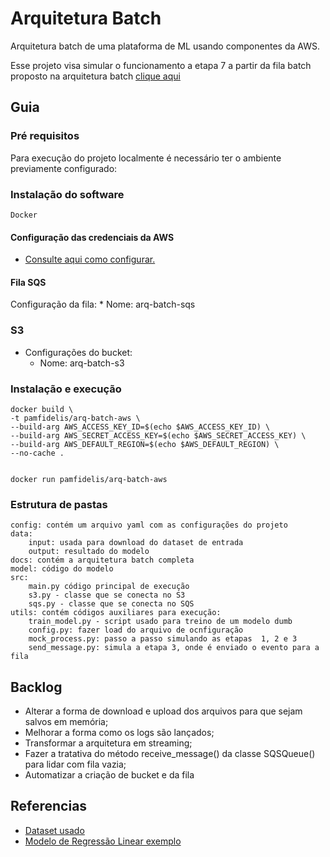 # Arquitetura Batch

Arquitetura batch de uma plataforma de ML usando componentes da AWS.

Esse projeto visa simular o funcionamento a etapa 7 a partir da fila batch proposto na arquitetura batch [clique aqui](https://github.com/pamfidelis/arquitetura-batch-case/blob/main/docs/arquitetura_batch.png)


## Guia

### Pré requisitos
Para execução do projeto localmente é necessário ter o ambiente previamente configurado:

### Instalação do software

```
Docker 
```

#### Configuração das credenciais da AWS
* [Consulte aqui como configurar.](https://docs.aws.amazon.com/cli/latest/userguide/cli-configure-envvars.html)

#### Fila SQS
Configuração da fila:
    * Nome:  arq-batch-sqs

### S3
* Configurações do bucket:
    * Nome: arq-batch-s3


### Instalação e execução
```
docker build \
-t pamfidelis/arq-batch-aws \
--build-arg AWS_ACCESS_KEY_ID=$(echo $AWS_ACCESS_KEY_ID) \
--build-arg AWS_SECRET_ACCESS_KEY=$(echo $AWS_SECRET_ACCESS_KEY) \
--build-arg AWS_DEFAULT_REGION=$(echo $AWS_DEFAULT_REGION) \
--no-cache .


docker run pamfidelis/arq-batch-aws
```

### Estrutura de pastas

    config: contém um arquivo yaml com as configurações do projeto
    data: 
        input: usada para download do dataset de entrada
        output: resultado do modelo
    docs: contém a arquitetura batch completa
    model: código do modelo
    src: 
        main.py código principal de execução
        s3.py - classe que se conecta no S3
        sqs.py - classe que se conecta no SQS
    utils: contém códigos auxiliares para execução:
        train_model.py - script usado para treino de um modelo dumb
        config.py: fazer load do arquivo de ocnfiguração
        mock_process.py: passo a passo simulando as etapas  1, 2 e 3
        send_message.py: simula a etapa 3, onde é enviado o evento para a fila

## Backlog
* Alterar a forma de download e upload dos arquivos para que sejam salvos em memória;
* Melhorar a forma como os logs são lançados;
* Transformar a arquitetura em streaming;
* Fazer a tratativa do método receive_message() da classe SQSQueue() para lidar com fila vazia;
* Automatizar a criação de bucket e da fila

## Referencias
* [Dataset usado](https://docs.aws.amazon.com/cli/latest/userguide/cli-configure-files.html) 
* [Modelo de Regressão Linear exemplo](https://docs.aws.amazon.com/cli/latest/userguide/cli-configure-files.html) 
